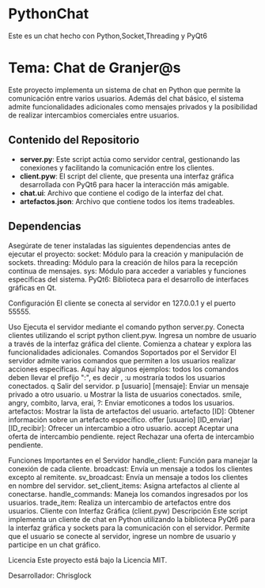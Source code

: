 # PythonChat
Este es un chat hecho con Python,Socket,Threading y PyQt6

#   Tema: Chat de Granjer@s

Este proyecto implementa un sistema de chat en Python que permite la comunicación entre varios usuarios. Además del chat básico, el sistema admite funcionalidades adicionales como mensajes privados y la posibilidad de realizar intercambios comerciales entre usuarios.

## Contenido del Repositorio

- **server.py**: Este script actúa como servidor central, gestionando las conexiones y facilitando la comunicación entre los clientes.
- **client.pyw**: El script del cliente, que presenta una interfaz gráfica desarrollada con PyQt6 para hacer la interacción más amigable.
- **chat.ui**: Archivo que contiene el codigo de la interfaz del chat.
- **artefactos.json**: Archivo que contiene todos los items tradeables.


## Dependencias

Asegúrate de tener instaladas las siguientes dependencias antes de ejecutar el proyecto:
socket: Módulo para la creación y manipulación de sockets.
threading: Módulo para la creación de hilos para la recepción continua de mensajes.
sys: Módulo para acceder a variables y funciones específicas del sistema.
PyQt6: Biblioteca para el desarrollo de interfaces gráficas en Qt.

Configuración
El cliente se conecta al servidor en 127.0.0.1 y el puerto 55555.

Uso
Ejecuta el servidor mediante el comando python server.py.
Conecta clientes utilizando el script python client.pyw.
Ingresa un nombre de usuario a través de la interfaz gráfica del cliente.
Comienza a chatear y explora las funcionalidades adicionales.
Comandos Soportados por el Servidor
El servidor admite varios comandos que permiten a los usuarios realizar acciones específicas. Aquí hay algunos ejemplos:
todos los comandos deben llevar el prefijo ":", es decir , :u mostraría todos los usuarios conectados.
q Salir del servidor.
p [usuario] [mensaje]: Enviar un mensaje privado a otro usuario.
u Mostrar la lista de usuarios conectados.
smile, angry, combito, larva, erai, ?: Enviar emoticones a todos los usuarios.
artefactos: Mostrar la lista de artefactos del usuario.
artefacto [ID]: Obtener información sobre un artefacto específico.
offer [usuario] [ID_enviar] [ID_recibir]: Ofrecer un intercambio a otro usuario.
accept Aceptar una oferta de intercambio pendiente.
reject Rechazar una oferta de intercambio pendiente.

Funciones Importantes en el Servidor
handle_client: Función para manejar la conexión de cada cliente.
broadcast: Envía un mensaje a todos los clientes excepto al remitente.
sv_broadcast: Envía un mensaje a todos los clientes en nombre del servidor.
set_client_items: Asigna artefactos al cliente al conectarse.
handle_commands: Maneja los comandos ingresados por los usuarios.
trade_item: Realiza un intercambio de artefactos entre dos usuarios.
Cliente con Interfaz Gráfica (client.pyw)
Descripción
Este script implementa un cliente de chat en Python utilizando la biblioteca PyQt6 para la interfaz gráfica y sockets para la comunicación con el servidor. Permite que el usuario se conecte al servidor, ingrese un nombre de usuario y participe en un chat gráfico.

Licencia
Este proyecto está bajo la Licencia MIT.

Desarrollador: Chrisglock

